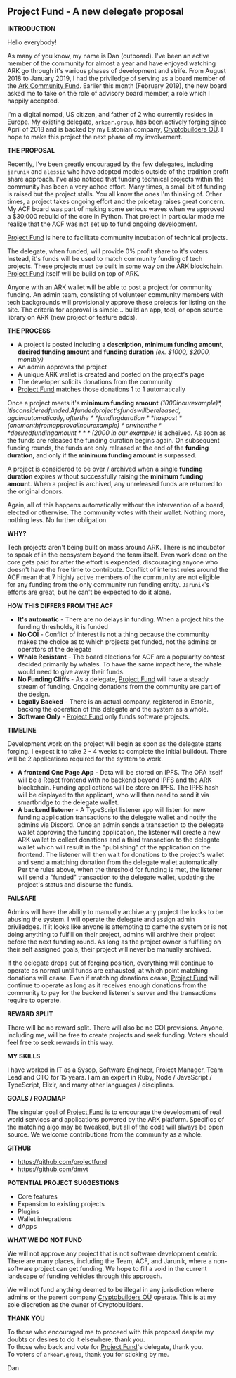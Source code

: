 ## Project Fund - A new delegate proposal

**INTRODUCTION**

Hello everybody!

As many of you know, my name is Dan (outboard). I've been an active member of the community for almost a year and have enjoyed watching ARK go through it's various phases of development and strife. From August 2018 to January 2019, I had the priviledge of serving as a board member of the [Ark Community Fund](https://arkcommunity.fund). Earlier this month (February 2019), the new board asked me to take on the role of advisory board member, a role which I happily accepted.

I'm a digital nomad, US citizen, and father of 2 who currently resides in Europe. My existing delegate, `arkoar.group`, has been actively forging since April of 2018 and is backed by my Estonian company, [Cryptobuilders OÜ](http://cryptobuilders.io). I hope to make this project the next phase of my involvement.

**THE PROPOSAL**

Recently, I've been greatly encouraged by the few delegates, including `jarunik` and `alessio` who have adopted models outside of the tradition profit share approach. I've also noticed that funding technical projects within the community has been a very adhoc effort. Many times, a small bit of funding is raised but the project stalls. You all know the ones I'm thinking of. Other times, a project takes ongoing effort and the pricetag raises great concern. My ACF board was part of making some serious waves when we approved a $30,000 rebuild of the core in Python. That project in particular made me realize that the ACF was not set up to fund ongoing development.

[Project Fund](http://projectfund.app) is here to facilitate community incubation of technical projects.

The delegate, when funded, will provide 0% profit share to it's voters. Instead, it's funds will be used to match community funding of tech projects. These projects must be built in some way on the ARK blockchain. [Project Fund](http://projectfund.app) itself will be build on top of ARK.

Anyone with an ARK wallet will be able to post a project for community funding. An admin team, consisting of volunteer community members with tech backgrounds will provisionally approve these projects for listing on the site. The criteria for approval is simple... build an app, tool, or open source library on ARK (new project or feature adds).

**THE PROCESS**

- A project is posted including a **description**, **minimum funding amount**, **desired funding amount** and **funding duration** *(ex. $1000, $2000, monthly)*
- An admin approves the project
- A unique ARK wallet is created and posted on the project's page
- The developer solicits donations from the community
- [Project Fund](http://projectfund.app) matches those donations 1 to 1 automatically

Once a project meets it's **minimum funding amount** *($1000 in our example)*, it is considered funded. A funded project's funds will be released, again automatically, after the **funding duration** has past *(one month from approval in our example)* or when the **desired funding amount** *($2000 in our example)* is acheived. As soon as the funds are released the funding duration begins again. On subsequent funding rounds, the funds are only released at the end of the **funding duration**, and only if the **minimum funding amount** is surpassed.

A project is considered to be over / archived when a single **funding duration** expires without successfully raising the **minimum funding amount**. When a project is archived, any unreleased funds are returned to the original donors.

Again, all of this happens automatically without the intervention of a board, elected or otherwise. The community votes with their wallet. Nothing more, nothing less. No further obligation.

**WHY?**

Tech projects aren't being built on mass around ARK. There is no incubator to speak of in the ecosystem beyond the team itself. Even work done on the core gets paid for after the effort is expended, discouraging anyone who doesn't have the free time to contribute. Conflict of interest rules around the ACF mean that 7 highly active members of the community are not eligible for any funding from the only community run funding entity. `Jarunik`'s efforts are great, but he can't be expected to do it alone.

**HOW THIS DIFFERS FROM THE ACF**

- **It's automatic** - There are no delays in funding. When a project hits the funding thresholds, it is funded
- **No COI** - Conflict of interest is not a thing because the community makes the choice as to which projects get funded, not the admins or operators of the delegate
- **Whale Resistant** - The board elections for ACF are a popularity contest decided primarily by whales. To have the same impact here, the whale would need to give away their funds.
- **No Funding Cliffs** - As a delegate, [Project Fund](https://projectfund.app) will have a steady stream of funding. Ongoing donations from the community are part of the design.
- **Legally Backed** - There is an actual company, registered in Estonia, backing the operation of this delegate and the system as a whole.
- **Software Only** - [Project Fund](https://projectfund.app) only funds software projects.

**TIMELINE**

Development work on the project will begin as soon as the delegate starts forging. I expect it to take 2 - 4 weeks to complete the initial buildout. There will be 2 applications required for the system to work.

- **A frontend One Page App** - Data will be stored on IPFS. The OPA itself will be a React frontend with no backend beyond IPFS and the ARK blockchain. Funding applications will be store on IPFS. The IPFS hash will be displayed to the applicant, who will then need to send it via smartbridge to the delegate wallet.
- **A backend listener** - A TypeScript listener app will listen for new funding application transactions to the delegate wallet and notify the admins via Discord. Once an admin sends a transaction to the delegate wallet approving the funding application, the listener will create a new ARK wallet to collect donations and a third transaction to the delegate wallet which will result in the "publishing" of the application on the frontend. The listener will then wait for donations to the project's wallet and send a matching donation from the delegate wallet automatically. Per the rules above, when the threshold for funding is met, the listener will send a "funded" transaction to the delegate wallet, updating the project's status and disburse the funds.

**FAILSAFE**

Admins will have the ability to manually archive any project the looks to be abusing the system. I will operate the delegate and assign admin priviledges. If it looks like anyone is attempting to game the system or is not doing anything to fulfill on their project, admins will archive their project before the next funding round. As long as the project owner is fulfilling on their self assigned goals, their project will never be manually archived.

If the delegate drops out of forging position, everything will continue to operate as normal until funds are exhausted, at which point matching donations will cease. Even if matching donations cease, [Project Fund](http://projectfund.app) will continue to operate as long as it receives enough donations from the community to pay for the backend listener's server and the transactions require to operate.

**REWARD SPLIT**

There will be no reward split. There will also be no COI provisions. Anyone, including me, will be free to create projects and seek funding. Voters should feel free to seek rewards in this way.

**MY SKILLS**

I have worked in IT as a Sysop, Software Engineer, Project Manager, Team Lead and CTO for 15 years. I am an expert in Ruby, Node / JavaScript / TypeScript, Elixir, and many other languages / disciplines.

**GOALS / ROADMAP**

The singular goal of [Project Fund](http://projectfund.app) is to encourage the development of real world services and applications powered by the ARK platform. Specifics of the matching algo may be tweaked, but all of the code will always be open source. We welcome contributions from the community as a whole.

**GITHUB**

- https://github.com/projectfund
- https://github.com/dmvt

**POTENTIAL PROJECT SUGGESTIONS**

- Core features
- Expansion to existing projects
- Plugins
- Wallet integrations
- dApps

**WHAT WE DO NOT FUND**

We will not approve any project that is not software development centric. There are many places, including the Team, ACF, and Jarunik, where a non-software project can get funding. We hope to fill a void in the current landscape of funding vehicles through this approach.

We will not fund anything deemed to be illegal in any jurisdiction where admins or the parent company [Cryptobuilders OÜ](http://cryptobuilders.io) operate. This is at my sole discretion as the owner of Cryptobuilders.

**THANK YOU**

To those who encouraged me to proceed with this proposal despite my doubts or desires to do it elsewhere, thank you.<br>
To those who back and vote for [Project Fund](http://projectfund.app)'s delegate, thank you.<br>
To voters of `arkoar.group`, thank you for sticking by me.

Dan
